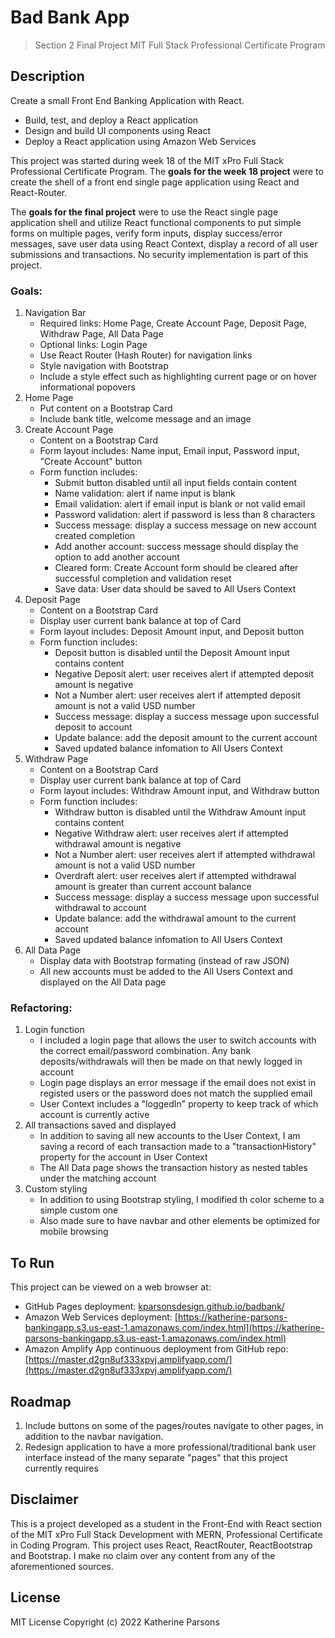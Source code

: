 # Bad Bank App
> Section 2 Final Project MIT Full Stack Professional Certificate Program

## Description
Create a small Front End Banking Application with React.

- Build, test, and deploy a React application
- Design and build UI components using React
- Deploy a React application using Amazon Web Services

This project was started during week 18 of the MIT xPro Full Stack Professional Certificate Program. The **goals for the week 18 project** were to create the shell of a front end single page application using React and React-Router.

The **goals for the final project** were to use the React single page application shell and utilize React functional components to put simple forms on multiple pages, verify form inputs, display success/error messages, save user data using React Context, display a record of all user submissions and transactions. No security implementation is part of this project.

### Goals:
1. Navigation Bar
    - Required links: Home Page, Create Account Page, Deposit Page, Withdraw Page, All Data Page
    - Optional links: Login Page
    - Use React Router (Hash Router) for navigation links
    - Style navigation with Bootstrap
    - Include a style effect such as highlighting current page or on hover informational popovers
2. Home Page
    - Put content on a Bootstrap Card
    - Include bank title, welcome message and an image
3. Create Account Page
    - Content on a Bootstrap Card
    - Form layout includes: Name input, Email input, Password input, "Create Account" button
    - Form function includes:
        - Submit button disabled until all input fields contain content
        - Name validation: alert if name input is blank
        - Email validation: alert if email input is blank or not valid email
        - Password validation: alert if password is less than 8 characters
        - Success message: display a success message on new account created completion
        - Add another account: success message should display the option to add another account
        - Cleared form: Create Account form should be cleared after successful completion and validation reset
        - Save data: User data should be saved to All Users Context
4. Deposit Page
    - Content on a Bootstrap Card
    - Display user current bank balance at top of Card
    - Form layout includes: Deposit Amount input, and Deposit button
    - Form function includes:
        - Deposit button is disabled until the Deposit Amount input contains content
        - Negative Deposit alert: user receives alert if attempted deposit amount is negative
        - Not a Number alert: user receives alert if attempted deposit amount is not a valid USD number
        - Success message: display a success message upon successful deposit to account
        - Update balance: add the deposit amount to the current account
        - Saved updated balance infomation to All Users Context
5. Withdraw Page
    - Content on a Bootstrap Card
    - Display user current bank balance at top of Card
    - Form layout includes: Withdraw Amount input, and Withdraw button
    - Form function includes:
        - Withdraw button is disabled until the Withdraw Amount input contains content
        - Negative Withdraw alert: user receives alert if attempted withdrawal amount is negative
        - Not a Number alert: user receives alert if attempted withdrawal amount is not a valid USD number
        - Overdraft alert: user receives alert if attempted withdrawal amount is greater than current account balance
        - Success message: display a success message upon successful withdrawal to account
        - Update balance: add the withdrawal amount to the current account
        - Saved updated balance infomation to All Users Context
6. All Data Page
    - Display data with Bootstrap formating (instead of raw JSON)
    - All new accounts must be added to the All Users Context and displayed on the All Data page

### Refactoring:
1. Login function
    - I included a login page that allows the user to switch accounts with the correct email/password combination. Any bank deposits/withdrawals will then be made on that newly logged in account
    - Login page displays an error message if the email does not exist in registed users or the password does not match the supplied email
    - User Context includes a "loggedIn" property to keep track of which account is currently active
2. All transactions saved and displayed
    - In addition to saving all new accounts to the User Context, I am saving a record of each transaction made to a "transactionHistory" property for the account in User Context
    - The All Data page shows the transaction history as nested tables under the matching account
3. Custom styling
    - In addition to using Bootstrap styling, I modified th color scheme to a simple custom one
    - Also made sure to have navbar and other elements be optimized for mobile browsing

## To Run
This project can be viewed on a web browser at:
- GitHub Pages deployment: [kparsonsdesign.github.io/badbank/](https://kparsonsdesign.github.io/badbank/)
- Amazon Web Services deployment: [https://katherine-parsons-bankingapp.s3.us-east-1.amazonaws.com/index.html](https://katherine-parsons-bankingapp.s3.us-east-1.amazonaws.com/index.html)
- Amazon Amplify App continuous deployment from GitHub repo: [https://master.d2gn8uf333xpvj.amplifyapp.com/](https://master.d2gn8uf333xpvj.amplifyapp.com/)

## Roadmap
1. Include buttons on some of the pages/routes navigate to other pages, in addition to the navbar navigation.
2. Redesign application to have a more professional/traditional bank user interface instead of the many separate "pages" that this project currently requires

## Disclaimer
This is a project developed as a student in the Front-End with React section of the MIT xPro Full Stack Development with MERN, Professional Certificate in Coding Program. This project uses React, ReactRouter, ReactBootstrap and Bootstrap. I make no claim over any content from any of the aforementioned sources.

## License
MIT License Copyright (c) 2022 Katherine Parsons
